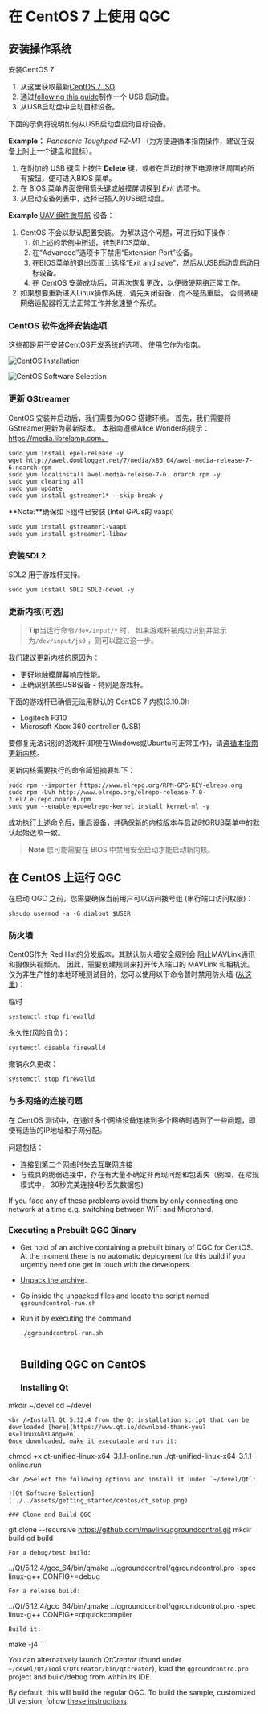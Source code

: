 # 在 CentOS 7 上使用 QGC

## 安装操作系统

安装CentOS 7

1. 从这里获取最新[CentOS 7 ISO ](http://isoredirect.centos.org/centos/7/isos/x86_64/CentOS-7-x86_64-DVD-1810.iso)
2. 通过[following this guide](https://linuxize.com/post/how-to-create-a-bootable-centos-7-usb-stick/)制作一个 USB 启动盘。
3. 从USB启动盘中启动目标设备。

下面的示例将说明如何从USB启动盘启动目标设备。

**Example：** *Panasonic Toughpad FZ-M1* （为方便遵循本指南操作，建议在设备上附上一个键盘和鼠标）。

1. 在附加的 USB 键盘上按住 **Delete** 键，或者在启动时按下电源按钮周围的所有按钮，便可进入BIOS 菜单。
2. 在 BIOS 菜单界面使用箭头键或触摸屏切换到 *Exit* 选项卡。
3. 从启动设备列表中，选择已插入的USB启动盘。

**Example** [UAV 组件微导航](https://www.uavcomp.com/command-control/micronav/) 设备：

1. CentOS 不会以默认配置安装。 为解决这个问题，可进行如下操作： 
    1. 如上述的示例中所述，转到BIOS菜单。
    2. 在“Advanced”选项卡下禁用“Extension Port”设备。
    3. 在BIOS菜单的退出页面上选择“Exit and save”，然后从USB启动盘启动目标设备。
    4. 在 CentOS 安装成功后，可再次恢复更改，以便微硬网络正常工作。
2. 如果想要重新进入Linux操作系统，请先关闭设备，而不是热重启。 否则微硬网络适配器将无法正常工作并怠速整个系统。

### CentOS 软件选择安装选项

这些都是用于安装CentOS开发系统的选项。 使用它作为指南。

![CentOS Installation](../../assets/getting_started/centos/centos_installation.png)

![CentOS Software Selection](../../assets/getting_started/centos/centos_sw_selection.png)

### 更新 GStreamer

CentOS 安装并启动后，我们需要为QGC 搭建环境。 首先，我们需要将GStreamer更新为最新版本。 本指南遵循Alice Wonder的提示：https://media.librelamp.com。

    sudo yum install epel-release -y
    wget http://awel.domblogger.net/7/media/x86_64/awel-media-release-7-6.noarch.rpm
    sudo yum localinstall awel-media-release-7-6. orarch.rpm -y
    sudo yum clearing all
    sudo yum update
    sudo yum install gstreamer1* --skip-break-y
    

**Note:**确保如下组件已安装 (Intel GPUs的 vaapi)

    sudo yum install gstreamer1-vaapi
    sudo yum install gstreamer1-libav
    

### 安装SDL2

SDL2 用于游戏杆支持。

    sudo yum install SDL2 SDL2-devel -y
    

### 更新内核(可选)

> **Tip**当运行命令`/dev/input/*` 时， 如果游戏杆被成功识别并显示为`/dev/input/js0` ，则可以跳过这一步。

我们建议更新内核的原因为：

- 更好地触摸屏幕响应性能。
- 正确识别某些USB设备 - 特别是游戏杆。

下面的游戏杆已确信无法用默认的 CentOS 7 内核(3.10.0):

- Logitech F310
- Microsoft Xbox 360 controller (USB)

要修复无法识别的游戏杆(即使在Windows或Ubuntu可正常工作)，请[遵循本指南更新内核](https://www.howtoforge.com/tutorial/how-to-upgrade-kernel-in-centos-7-server/)。

更新内核需要执行的命令简短摘要如下：

    sudo rpm --importer https://www.elrepo.org/RPM-GPG-KEY-elrepo.org
    sudo rpm -Uvh http://www.elrepo.org/elrepo-release-7.0-2.el7.elrepo.noarch.rpm
    sudo yum --enablerepo=elrepo-kernel install kernel-ml -y
    

成功执行上述命令后，重启设备，并确保新的内核版本与启动时GRUB菜单中的默认起始选项一致。

> **Note** 您可能需要在 BIOS 中禁用安全启动才能启动新内核。

## 在 CentOS 上运行 QGC

在启动 QGC 之前，您需要确保当前用户可以访问拨号组 (串行端口访问权限)：

    shsudo usermod -a -G dialout $USER
    

### 防火墙

CentOS作为 Red Hat的分发版本，其默认防火墙安全级别会 阻止MAVLink通讯和摄像头视频流。 因此，需要创建规则来打开传入端口的 MAVLink 和相机流。 仅为非生产性的本地环境测试目的，您可以使用以下命令暂时禁用防火墙 ([从这里](https://www.liquidweb.com/kb/how-to-stop-and-disable-firewalld-on-centos-7/))：

临时

    systemctl stop firewalld
    

永久性(风险自负)：

    systemctl disable firewalld
    

撤销永久更改：

    systemctl stop firewalld
    

### 与多网络的连接问题

在 CentOS 测试中，在通过多个网络设备连接到多个网络时遇到了一些问题，即使有适当的IP地址和子网分配。

问题包括：

- 连接到第二个网络时失去互联网连接
- 与载具的脆弱连接中，存在有大量不确定非再现问题和包丢失（例如，在常规模式中， 30秒完美连接4秒丢失数据包)

If you face any of these problems avoid them by only connecting one network at a time e.g. switching between WiFi and Microhard.

### Executing a Prebuilt QGC Binary

- Get hold of an archive containing a prebuilt binary of QGC for CentOS. At the moment there is no automatic deployment for this build if you urgently need one get in touch with the developers.
- [Unpack the archive](https://www.hostdime.com/kb/hd/command-line/how-to-tar-untar-and-zip-files).
- Go inside the unpacked files and locate the script named `qgroundcontrol-run.sh`
- Run it by executing the command

      ./qgroundcontrol-run.sh
      ```
    
    ## Building QGC on CentOS
    
    ### Installing Qt
    

mkdir ~/devel cd ~/devel

    <br />Install Qt 5.12.4 from the Qt installation script that can be downloaded [here](https://www.qt.io/download-thank-you?os=linux&hsLang=en).
    Once downloaded, make it executable and run it:
    

chmod +x qt-unified-linux-x64-3.1.1-online.run ./qt-unified-linux-x64-3.1.1-online.run

    <br />Select the following options and install it under `~/devel/Qt`:
    
    ![Qt Software Selection](../../assets/getting_started/centos/qt_setup.png)
    
    ### Clone and Build QGC
    
    

git clone --recursive https://github.com/mavlink/qgroundcontrol.git mkdir build cd build

    For a debug/test build:
    

../Qt/5.12.4/gcc_64/bin/qmake ../qgroundcontrol/qgroundcontrol.pro -spec linux-g++ CONFIG+=debug

    For a release build:
    

../Qt/5.12.4/gcc_64/bin/qmake ../qgroundcontrol/qgroundcontrol.pro -spec linux-g++ CONFIG+=qtquickcompiler

    Build it:
    

make -j4 ```

You can alternatively launch *QtCreator* (found under `~/devel/Qt/Tools/QtCreator/bin/qtcreator`), load the `qgroundcontro.pro` project and build/debug from within its IDE.

By default, this will build the regular QGC. To build the sample, customized UI version, follow [these instructions](https://github.com/mavlink/qgroundcontrol/blob/master/custom-example/README.md).